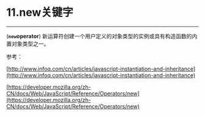 # 11.new关键字

---

\(**`new`operator**\) 新运算符创建一个用户定义的对象类型的实例或具有构造函数的内置对象类型之一。

参考：

[http://www.infoq.com/cn/articles/javascript-instantiation-and-inheritance](http://www.infoq.com/cn/articles/javascript-instantiation-and-inheritance)

[https://developer.mozilla.org/zh-CN/docs/Web/JavaScript/Reference/Operators/new](https://developer.mozilla.org/zh-CN/docs/Web/JavaScript/Reference/Operators/new)

